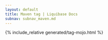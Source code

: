```yaml
---
layout: default
title: Maven tag | Liquibase Docs
subnav: subnav_maven.md
---
```


{% include_relative generated/tag-mojo.html %}
